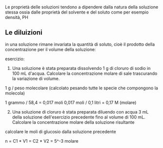 Le proprietà delle soluzioni tendono a dipendere dalla natura della soluzione stessa ossia dalle proprietà del solvente e del soluto come per esempio densità, PH

## Le diluizioni

in una soluzione rimane invariata la quantità di soluto, cioè il prodotto della concentrazione per il volume della soluzione:

esercizio:


1. Una soluzione è stata preparata dissolvendo 1 g di cloruro di sodio in 100 mL d'acqua. Calcolare la concentrazione molare di sale trascurando la variazione di volume.

1 g / peso molecolare (calcolato pesando tutte le specie che compongono la molecola)

1 grammo / 58,4 = 0,017 moli
0,017 moli / 0,1 litri = 0,17 M (molare)


2. Una soluzione di cloruro è stata preparata diluendo con acqua 3 mL della soluzione dell'esercizio precedente fino al volume di 100 mL. Calcolare la concentrazione molare della soluzione risultante

calcolare le moli di glucosio dalla soluzione precedente

n = C1 \* V1 = C2 \* V2 = 5^-3 molare